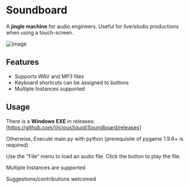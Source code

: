 # Soundboard
A **jingle machine** for audio engineers.
Useful for live/studio productions when using a touch-screen.

![image](https://github.com/ViciousSquid/Soundboard/assets/161540961/a9bdd7d6-a98c-4e6d-b08a-e996a705ec95)


## Features

* Supports WAV and MP3 files
* Keyboard shortcuts can be assigned to buttons
* Multiple Instances supported

## Usage

There is a **Windows EXE** in releases:
[https://github.com/ViciousSquid/Soundboard/releases]

Otherwise, Execute main.py with python (prerequisite of pygame 1.9.6+ is required)

Use the "File" menu to load an audio file. Click the button to play the file. 

Multiple Instances are supported

Suggestions/contributions welcomed

